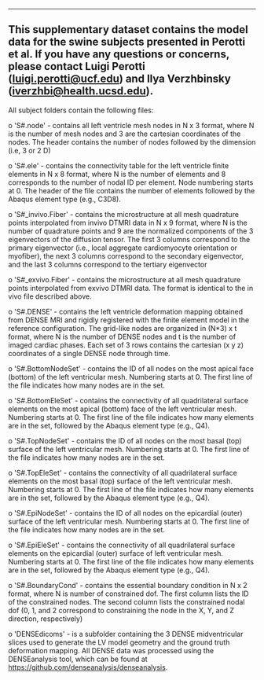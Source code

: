 ---------------------------------------------------------------------------------------------------
This supplementary dataset contains the model data for the swine subjects presented in Perotti et al.
If you have any questions or concerns, please contact Luigi Perotti (luigi.perotti@ucf.edu) and Ilya Verzhbinsky (iverzhbi@health.ucsd.edu).
----------------------------------------------------------------------------------------------------  

All subject folders contain the following files:

o   'S#.node' - contains all left ventricle mesh nodes in N x 3 format, where N is the number of mesh 
    nodes and 3 are the cartesian coordinates of the nodes. The header contains the number of nodes 
    followed by the dimension (i.e, 3 or 2 D) 

o   'S#.ele' - contains the connectivity table for the left ventricle finite elements in N x 8 format,
    where N is the number of elements and 8 corresponds to the number of nodal ID per element. Node numbering 
    starts at 0. The header of the file contains the number of elements followed by the Abaqus element type 
    (e.g., C3D8). 

o   'S#_invivo.Fiber' - contains the microstructure at all mesh quadrature points interpolated from 
    invivo DTMRI data in N x 9 format, where N is the number of quadrature points and 9 are the normalized components
    of the 3 eigenvectors of the diffusion tensor. The first 3 columns correspond to the primary eigenvector 
    (i.e., local aggregate cardiomyocyte orientation or myofiber), the next 3 columns correspond to the secondary eigenvector,
    and the last 3 columns correspond to the tertiary eigenvector

o   'S#_exvivo.Fiber' - contains the microstructure at all mesh quadrature points interpolated from 
    exvivo DTMRI data. The format is identical to the in vivo file described above. 
 
o   'S#.DENSE' - contains the left ventricle deformation mapping obtained from DENSE MRI and rigidly registered with
    the finite element model in the reference configuration. The grid-like nodes are organized in (N*3) x t format, 
    where N is the number of DENSE nodes and t is the number of imaged cardiac phases. Each set of 3 rows contains the 
    cartesian (x y z) coordinates of a single DENSE node through time.

o   'S#.BottomNodeSet' - contains the ID of all nodes on the most apical face (bottom) of the left ventricular mesh. Numbering 
    starts at 0. The first line of the file indicates how many nodes are in the set.

o   'S#.BottomEleSet' - contains the connectivity of all quadrilateral surface elements on the most apical (bottom) face 
    of the left ventricular mesh. Numbering starts at 0. The first line of the file indicates how many elements 
    are in the set, followed by the Abaqus element type (e.g., Q4).

o   'S#.TopNodeSet' - contains the ID of all nodes on the most basal (top) surface of the left ventricular mesh. Numbering 
    starts at 0. The first line of the file indicates how many nodes are in the set.

o   'S#.TopEleSet' - contains the connectivity of all quadrilateral surface elements on the most basal (top) surface of the 
    left ventricular mesh. Numbering starts at 0. The first line of the file indicates how many elements 
    are in the set, followed by the Abaqus element type (e.g., Q4).

o   'S#.EpiNodeSet' - contains the ID of all nodes on the epicardial (outer) surface of the left ventricular 
    mesh. Numbering starts at 0. The first line of the file indicates how many nodes are in the set.

o   'S#.EpiEleSet' - contains the connectivity of all quadrilateral surface elements on the epicardial (outer) surface 
    of left ventricular mesh. Numbering starts at 0. The first line of the file indicates how many elements are in the set, 
    followed by the Abaqus element type (e.g., Q4).

o   'S#.BoundaryCond' - contains the essential boundary condition in N x 2 format, where N is number of constrained dof.
    The first column lists the ID of the constrained nodes. The second column lists the constrained nodal dof (0, 1, and 2 
    correspond to constraining the node in the X, Y, and Z direction, respectively)

o   'DENSEdicoms' - is a subfolder containing the 3 DENSE midventricular slices used to generate the LV model geometry and the 
    ground truth deformation mapping. All DENSE data was processed using the DENSEanalysis tool, which can be 
    found at https://github.com/denseanalysis/denseanalysis.





